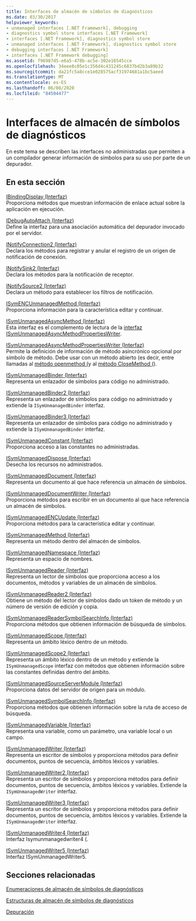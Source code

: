```yaml
---
title: Interfaces de almacén de símbolos de diagnósticos
ms.date: 03/30/2017
helpviewer_keywords:
- unmanaged interfaces [.NET Framework], debugging
- diagnostics symbol store interfaces [.NET Framework]
- interfaces [.NET Framework], diagnostics symbol store
- unmanaged interfaces [.NET Framework], diagnostics symbol store
- debugging interfaces [.NET Framework]
- interfaces [.NET Framework debugging]
ms.assetid: f96987d5-e6a5-478b-ac5e-302e16545cce
ms.openlocfilehash: 34eee8c05e1c356d4c431245c6837bd2b3a89b32
ms.sourcegitcommit: da21fc5a8cce1e028575acf31974681a1bc5aeed
ms.translationtype: MT
ms.contentlocale: es-ES
ms.lasthandoff: 06/08/2020
ms.locfileid: "84504477"
---
```

# <a name="diagnostics-symbol-store-interfaces"></a>Interfaces de almacén de símbolos de diagnósticos
En este tema se describen las interfaces no administradas que permiten a un compilador generar información de símbolos para su uso por parte de un depurador.  
  
## <a name="in-this-section"></a>En esta sección  
 [IBindingDisplay (Interfaz)](ibindingdisplay-interface.md)  
 Proporciona métodos que muestran información de enlace actual sobre la aplicación en ejecución.  
  
 [IDebugAutoAttach (Interfaz)](idebugautoattach-interface.md)  
 Define la interfaz para una asociación automática del depurador invocado por el servidor.  
  
 [INotifyConnection2 (Interfaz)](inotifyconnection2-interface.md)  
 Declara los métodos para registrar y anular el registro de un origen de notificación de conexión.  
  
 [INotifySink2 (Interfaz)](inotifysink2-interface.md)  
 Declara los métodos para la notificación de receptor.  
  
 [INotifySource2 (Interfaz)](inotifysource2-interface.md)  
 Declara un método para establecer los filtros de notificación.  
  
 [ISymENCUnmanagedMethod (Interfaz)](isymencunmanagedmethod-interface.md)  
 Proporciona información para la característica editar y continuar.  
  
 [ISymUnmanagedAsyncMethod (Interfaz)](isymunmanagedasyncmethod-interface.md)  
 Esta interfaz es el complemento de lectura de la [interfaz ISymUnmanagedAsyncMethodPropertiesWriter](isymunmanagedasyncmethodpropertieswriter-interface.md).  
  
 [ISymUnmanagedAsyncMethodPropertiesWriter (Interfaz)](isymunmanagedasyncmethodpropertieswriter-interface.md)  
 Permite la definición de información de método asincrónico opcional por símbolo de método. Debe usar con un método abierto (es decir, entre llamadas al [método openmethod (](isymunmanagedwriter-openmethod-method.md)y al [método CloseMethod (](isymunmanagedwriter-closemethod-method.md)).  
  
 [ISymUnmanagedBinder (Interfaz)](isymunmanagedbinder-interface.md)  
 Representa un enlazador de símbolos para código no administrado.  
  
 [ISymUnmanagedBinder2 (Interfaz)](isymunmanagedbinder2-interface.md)  
 Representa un enlazador de símbolos para código no administrado y extiende la `ISymUnmanagedBinder` interfaz.  
  
 [ISymUnmanagedBinder3 (Interfaz)](isymunmanagedbinder3-interface.md)  
 Representa un enlazador de símbolos para código no administrado y extiende la `ISymUnmanagedBinder` interfaz.  
  
 [ISymUnmanagedConstant (Interfaz)](isymunmanagedconstant-interface.md)  
 Proporciona acceso a las constantes no administradas.  
  
 [ISymUnmanagedDispose (Interfaz)](isymunmanageddispose-interface.md)  
 Desecha los recursos no administrados.  
  
 [ISymUnmanagedDocument (Interfaz)](isymunmanageddocument-interface.md)  
 Representa un documento al que hace referencia un almacén de símbolos.  
  
 [ISymUnmanagedDocumentWriter (Interfaz)](isymunmanageddocumentwriter-interface.md)  
 Proporciona métodos para escribir en un documento al que hace referencia un almacén de símbolos.  
  
 [ISymUnmanagedENCUpdate (Interfaz)](isymunmanagedencupdate-interface.md)  
 Proporciona métodos para la característica editar y continuar.  
  
 [ISymUnmanagedMethod (Interfaz)](isymunmanagedmethod-interface.md)  
 Representa un método dentro del almacén de símbolos.  
  
 [ISymUnmanagedNamespace (Interfaz)](isymunmanagednamespace-interface.md)  
 Representa un espacio de nombres.  
  
 [ISymUnmanagedReader (Interfaz)](isymunmanagedreader-interface.md)  
 Representa un lector de símbolos que proporciona acceso a los documentos, métodos y variables de un almacén de símbolos.  
  
 [ISymUnmanagedReader2 (Interfaz)](isymunmanagedreader2-interface.md)  
 Obtiene un método del lector de símbolos dado un token de método y un número de versión de edición y copia.  
  
 [ISymUnmanagedReaderSymbolSearchInfo (Interfaz)](isymunmanagedreadersymbolsearchinfo-interface.md)  
 Proporciona métodos que obtienen información de búsqueda de símbolos.  
  
 [ISymUnmanagedScope (Interfaz)](isymunmanagedscope-interface.md)  
 Representa un ámbito léxico dentro de un método.  
  
 [ISymUnmanagedScope2 (Interfaz)](isymunmanagedscope2-interface.md)  
 Representa un ámbito léxico dentro de un método y extiende la `ISymUnmanagedScope` interfaz con métodos que obtienen información sobre las constantes definidas dentro del ámbito.  
  
 [ISymUnmanagedSourceServerModule (Interfaz)](isymunmanagedsourceservermodule-interface.md)  
 Proporciona datos del servidor de origen para un módulo.  
  
 [ISymUnmanagedSymbolSearchInfo (Interfaz)](isymunmanagedsymbolsearchinfo-interface.md)  
 Proporciona métodos que obtienen información sobre la ruta de acceso de búsqueda.  
  
 [ISymUnmanagedVariable (Interfaz)](isymunmanagedvariable-interface.md)  
 Representa una variable, como un parámetro, una variable local o un campo.  
  
 [ISymUnmanagedWriter (Interfaz)](isymunmanagedwriter-interface.md)  
 Representa un escritor de símbolos y proporciona métodos para definir documentos, puntos de secuencia, ámbitos léxicos y variables.  
  
 [ISymUnmanagedWriter2 (Interfaz)](isymunmanagedwriter2-interface.md)  
 Representa un escritor de símbolos y proporciona métodos para definir documentos, puntos de secuencia, ámbitos léxicos y variables. Extiende la `ISymUnmanagedWriter` interfaz.  
  
 [ISymUnmanagedWriter3 (Interfaz)](isymunmanagedwriter3-interface.md)  
 Representa un escritor de símbolos y proporciona métodos para definir documentos, puntos de secuencia, ámbitos léxicos y variables. Extiende la `ISymUnmanagedWriter` interfaz.  
  
 [ISymUnmanagedWriter4 (Interfaz)](isymunmanagedwriter4-interface.md)  
 Interfaz Isymunmanagedwriter4 (.  
  
 [ISymUnmanagedWriter5 (Interfaz)](isymunmanagedwriter5-interface.md)  
 Interfaz ISymUnmanagedWriter5.  
  
## <a name="related-sections"></a>Secciones relacionadas  
 [Enumeraciones de almacén de símbolos de diagnósticos](diagnostics-symbol-store-enumerations.md)  
  
 [Estructuras de almacén de símbolos de diagnósticos](diagnostics-symbol-store-structures.md)  
  
 [Depuración](../debugging/index.md)
